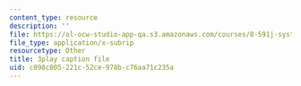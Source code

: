 ```yaml
---
content_type: resource
description: ''
file: https://ol-ocw-studio-app-qa.s3.amazonaws.com/courses/8-591j-systems-biology-fall-2014/c098c805221c52ce978bc76aa71c235a_hfq1T9windg.vtt
file_type: application/x-subrip
resourcetype: Other
title: 3play caption file
uid: c098c805-221c-52ce-978b-c76aa71c235a
---
```

